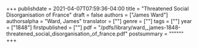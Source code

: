 +++
publishdate = 2021-04-07T07:59:36-04:00
title = "Threatened Social Disorganisation of France"
draft = false
authors = ["James Ward"]
authorsalpha = "Ward, James"
translator = [""]
genre = [""]
tags = [""]
year = ["1848"]
firstpublished = [""]
pdf = "/pdfs/library/ward,_james-1848-threatened_social_disorganisation_of_france.pdf"
postsummary = """"""
+++
